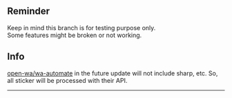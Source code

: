 ## Reminder

Keep in mind this branch is for testing purpose only.<br />
Some features might be broken or not working.

## Info

[open-wa/wa-automate](https://github.com/open-wa/wa-automate-nodejs) in the future update will not include sharp, etc. So, all sticker will be processed with their API.

---